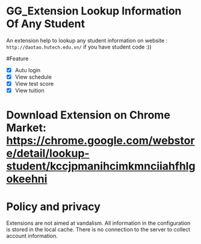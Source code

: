 # GG_Extension Lookup Information Of Any Student
An extension help to lookup any student information on website : `http://daotao.hutech.edu.vn/` if you have student code :))

#Feature
- [x] Autu login
- [x] View schedule
- [x] View test score
- [x] View tuition

# Download Extension on Chrome Market: https://chrome.google.com/webstore/detail/lookup-student/kccjpmanihcimkmnciiahfhlgokeehni

# Policy and privacy
Extensions are not aimed at vandalism.
All information in the configuration is stored in the local cache. There is no connection to the server to collect account information.